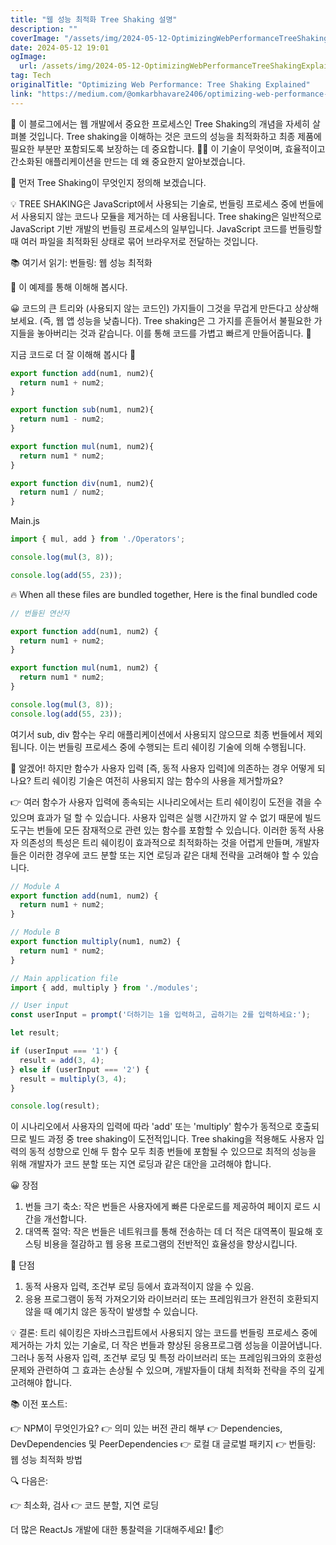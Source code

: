 ```yaml
---
title: "웹 성능 최적화 Tree Shaking 설명"
description: ""
coverImage: "/assets/img/2024-05-12-OptimizingWebPerformanceTreeShakingExplained_0.png"
date: 2024-05-12 19:01
ogImage: 
  url: /assets/img/2024-05-12-OptimizingWebPerformanceTreeShakingExplained_0.png
tag: Tech
originalTitle: "Optimizing Web Performance: Tree Shaking Explained"
link: "https://medium.com/@omkarbhavare2406/optimizing-web-performance-tree-shaking-explained-007208163c88"
---
```



📝 이 블로그에서는 웹 개발에서 중요한 프로세스인 Tree Shaking의 개념을 자세히 살펴볼 것입니다. Tree shaking을 이해하는 것은 코드의 성능을 최적화하고 최종 제품에 필요한 부분만 포함되도록 보장하는 데 중요합니다. 🕵️‍♀️ 이 기술이 무엇이며, 효율적이고 간소화된 애플리케이션을 만드는 데 왜 중요한지 알아보겠습니다.

🤔 먼저 Tree Shaking이 무엇인지 정의해 보겠습니다.

💡 TREE SHAKING은 JavaScript에서 사용되는 기술로, 번들링 프로세스 중에 번들에서 사용되지 않는 코드나 모듈을 제거하는 데 사용됩니다. Tree shaking은 일반적으로 JavaScript 기반 개발의 번들링 프로세스의 일부입니다. JavaScript 코드를 번들링할 때 여러 파일을 최적화된 상태로 묶어 브라우저로 전달하는 것입니다.

📚 여기서 읽기: 번들링: 웹 성능 최적화



🤯 이 예제를 통해 이해해 봅시다.

😀 코드의 큰 트리와 (사용되지 않는 코드인) 가지들이 그것을 무겁게 만든다고 상상해보세요. (즉, 웹 앱 성능을 낮춥니다). Tree shaking은 그 가지를 흔들어서 불필요한 가지들을 놓아버리는 것과 같습니다. 이를 통해 코드를 가볍고 빠르게 만들어줍니다. 🫡

지금 코드로 더 잘 이해해 봅시다 🤩

```js
export function add(num1, num2){
  return num1 + num2;
}

export function sub(num1, num2){
  return num1 - num2;
}

export function mul(num1, num2){
  return num1 * num2;
}

export function div(num1, num2){
  return num1 / num2;
}
```

Main.js

```js
import { mul, add } from './Operators';

console.log(mul(3, 8));

console.log(add(55, 23));
```

🔥 When all these files are bundled together, Here is the final bundled code




```js
// 번들된 연산자

export function add(num1, num2) {
  return num1 + num2;
}

export function mul(num1, num2) {
  return num1 * num2;
}

console.log(mul(3, 8));
console.log(add(55, 23));
```

여기서 sub, div 함수는 우리 애플리케이션에서 사용되지 않으므로 최종 번들에서 제외됩니다. 이는 번들링 프로세스 중에 수행되는 트리 쉐이킹 기술에 의해 수행됩니다.

🤨 알겠어! 하지만 함수가 사용자 입력 [즉, 동적 사용자 입력]에 의존하는 경우 어떻게 되나요? 트리 쉐이킹 기술은 여전히 사용되지 않는 함수의 사용을 제거할까요?

👉 여러 함수가 사용자 입력에 종속되는 시나리오에서는 트리 쉐이킹이 도전을 겪을 수 있으며 효과가 덜 할 수 있습니다. 사용자 입력은 실행 시간까지 알 수 없기 때문에 빌드 도구는 번들에 모든 잠재적으로 관련 있는 함수를 포함할 수 있습니다. 이러한 동적 사용자 의존성의 특성은 트리 쉐이킹이 효과적으로 최적화하는 것을 어렵게 만들며, 개발자들은 이러한 경우에 코드 분할 또는 지연 로딩과 같은 대체 전략을 고려해야 할 수 있습니다.




```js
// Module A
export function add(num1, num2) {
  return num1 + num2;
}

// Module B
export function multiply(num1, num2) {
  return num1 * num2;
}

// Main application file
import { add, multiply } from './modules';

// User input
const userInput = prompt('더하기는 1을 입력하고, 곱하기는 2를 입력하세요:');

let result;

if (userInput === '1') {
  result = add(3, 4);
} else if (userInput === '2') {
  result = multiply(3, 4);
}

console.log(result);
```

이 시나리오에서 사용자의 입력에 따라 'add' 또는 'multiply' 함수가 동적으로 호출되므로 빌드 과정 중 tree shaking이 도전적입니다. Tree shaking을 적용해도 사용자 입력의 동적 성향으로 인해 두 함수 모두 최종 번들에 포함될 수 있으므로 최적의 성능을 위해 개발자가 코드 분할 또는 지연 로딩과 같은 대안을 고려해야 합니다.

😀 장점
1. 번들 크기 축소: 작은 번들은 사용자에게 빠른 다운로드를 제공하여 페이지 로드 시간을 개선합니다.
2. 대역폭 절약: 작은 번들은 네트워크를 통해 전송하는 데 더 적은 대역폭이 필요해 호스팅 비용을 절감하고 웹 응용 프로그램의 전반적인 효율성을 향상시킵니다.

🫣 단점
1. 동적 사용자 입력, 조건부 로딩 등에서 효과적이지 않을 수 있음.
2. 응용 프로그램이 동적 가져오기와 라이브러리 또는 프레임워크가 완전히 호환되지 않을 때 예기치 않은 동작이 발생할 수 있습니다.



💡 결론: 트리 쉐이킹은 자바스크립트에서 사용되지 않는 코드를 번들링 프로세스 중에 제거하는 가치 있는 기술로, 더 작은 번들과 향상된 응용프로그램 성능을 이끌어냅니다. 그러나 동적 사용자 입력, 조건부 로딩 및 특정 라이브러리 또는 프레임워크와의 호환성 문제와 관련하여 그 효과는 손상될 수 있으며, 개발자들이 대체 최적화 전략을 주의 깊게 고려해야 합니다.

📚 이전 포스트:

👉 NPM이 무엇인가요?
👉 의미 있는 버전 관리 해부
👉 Dependencies, DevDependencies 및 PeerDependencies
👉 로컬 대 글로벌 패키지
👉 번들링: 웹 성능 최적화 방법

🔍 다음은:



👉 최소화, 검사
👉 코드 분할, 지연 로딩

더 많은 ReactJs 개발에 대한 통찰력을 기대해주세요! 🚀📦